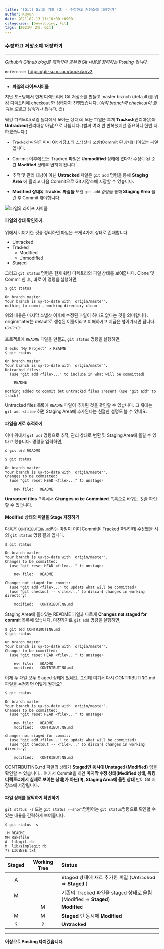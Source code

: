 ```yaml
---
title: '[Git] Git의 기초 (2) - 수정하고 저장소에 저장하기'
author: KRyun
date: 2021-02-13 11:10:00 +0900
categories: [Developing, Git]
tags: [2021년 2월, Git]
---
```


### __수정하고 저장소에 저장하기__

---

_Github와 Github blog를 제작하며 공부한 Git 내용을 정리하는 Posting 입니다._

`Reference:`  <https://git-scm.com/book/ko/v2>  

---

+ __파일의 라이프사이클__

지난 포스팅에서 현재 디렉토리에 Git 저장소를 만들고 master branch (default)를  워킹 디렉토리에 checkout 한 상태까지 진행했습니다. (*아직 branch와 checkout이 뭔지는 모르고 넘어가셔 됩니다.* 😊)

워킹 디렉토리(로컬 폴더에서 보이는 상태)의 모든 파일은 크게 __Tracked__(관리대상)와 __Untracked__(관리대상 아님)으로 나뉩니다. (벌써 여러 번 반복했지만 중요하니 한번 더 하겠습니다.)   

+ Tracked 파일은 이미 Git 저장소의 스냅샷에 포함(Commit 된 상태)되어있는 파일입니다.   

+ Commit 이후에 모든 Tracked 파일은 __Unmodified__ 상태에 있다가 수정이 된 순간 __Modified__ 상태로 변하게 됩니다.   

+ 추적 및 관리 대상이 아닌 __Untracked__ 파일은 `git add` 명령을 통해 __Staging Area__ 에 올리고 다음 Commit으로 Git 저장소에 저장할 수 있습니다.   

+ __Modified 상태의 Tracked 파일들__ 또한 `git add` 명령을 통해 __Staging Area__ 올린 후 Commit 해야합니다.   

![파일의 라이프 사이클](https://git-scm.com/book/en/v2/images/lifecycle.png)



#### __파일의 상태 확인하기.__

위에서 이야기한 것을 정리하면 파일은 크게 4가지 상태로 존재합니다.   
+ Untracked
+ Tracked
  - Modified
  - Unmodified
+ Staged

그리고 `git status` 명령은 현재 워킹 디렉토리의 파일 상태를 보여줍니다. Clone 및 Commit 한 후, 바로 이 명령을 실행하면,

```
$ git status

On branch master
Your branch is up-to-date with 'origin/master'.
nothing to commit, working directory clean
```

위의 내용은 마지막 스냅샷 이후에 수정된 파일이 하나도 없다는 것을 의미합니다. origin/mater는 default로 생성된 이름이라고 이해하시고 지금은 넘어가시면 됩니다.👉👉👉   

 프로젝트에 `README` 파일을 만들고, `git status` 명령을 실행하면,

```
$ echo 'My Project' > README
$ git status

On branch master
Your branch is up-to-date with 'origin/master'.
Untracked files:
  (use "git add <file>..." to include in what will be committed)

    README

nothing added to commit but untracked files present (use "git add" to track)
```

Untracked files 목록에 `README` 파일이 추가된 것을 확인할 수 있습니다. 그 위에는 `git add <file>` 하면 Staging Area에 추가된다는 친절한 설명도 볼 수 있네요.   

#### __파일을 새로 추적하기__

이미 위에서 `git add` 명령으로 추적, 관리 상태로 변환 및 Staging Area에 올릴 수 있다고 했습니다. 명령을 입력하면,

```
$ git add README

$ git status

On branch master
Your branch is up-to-date with 'origin/master'.
Changes to be committed:
  (use "git reset HEAD <file>..." to unstage)

    new file:   README
```
__Untracked files__ 목록에서 __Changes to be Committed__ 목록으로 바뀌는 것을 확인할 수 있습니다.

#### __Modified 상태의 파일을 Stage 저장하기__

다음은 `CONTRIBUTING.md`라는 파일이 이미 Commit된 Tracked 파일인데 수정했을 시의 `git status` 명령 결과 입니다.

```
$ git status

On branch master
Your branch is up-to-date with 'origin/master'.
Changes to be committed:
  (use "git reset HEAD <file>..." to unstage)

    new file:   README

Changes not staged for commit:
  (use "git add <file>..." to update what will be committed)
  (use "git checkout -- <file>..." to discard changes in working directory)

    modified:   CONTRIBUTING.md
```

Staging Area에 올라있는 README 파일과 다르게 __Changes not staged for commit__ 목록에 있습니다. 마찬가지로 `git add` 명령을 실행하면,

```
$ git add CONTRIBUTING.md
$ git status

On branch master
Your branch is up-to-date with 'origin/master'.
Changes to be committed:
  (use "git reset HEAD <file>..." to unstage)

    new file:   README
    modified:   CONTRIBUTING.md
```

이제 두 파일 모두 Staged 상태에 있네요. 그런데 여기서 다시 CONTRIBUTING.md 파일을 수정하면 어떻게 될까요?

```
$ git status

On branch master
Your branch is up-to-date with 'origin/master'.
Changes to be committed:
  (use "git reset HEAD <file>..." to unstage)

    new file:   README
    modified:   CONTRIBUTING.md

Changes not staged for commit:
  (use "git add <file>..." to update what will be committed)
  (use "git checkout -- <file>..." to discard changes in working directory)

    modified:   CONTRIBUTING.md
```

CONTRIBUTING.md 파일의 상태가 __Staged인 동시에 Unstaged (Modified)__ 임을 확인할 수 있습니다... 여기서 Commit을 하면 __마지막 수정 상태(Modified 상태, 워킹 디렉토리에서 실제로 보이는 상태)가 아닌(!!), Staging Area에 올린 상태__ 만이 Git 저장소에 저장됩니다.   

#### __파일 상태를 짤막하게 확인하기__

`git status -s` 또는 `git status --short`명령어는 `git status`명령으로 확인할 수 있는 내용을 간략하게 보여줍니다.

```
$ git status -s

 M README
MM Rakefile
A  lib/git.rb
M  lib/simplegit.rb
?? LICENSE.txt
```

| Staged      | Working Tree | Status                                                         |
|:-----------:|:------------:|:---------------------------------------------------------------|
|A            |              |Staged 상태에 새로 추가한 파일 (Untracked => __Staged__ )         |
|M            |              |기존의 Tracked 파일을 staged 상태로 올림 (Modified => __Staged__) |
|             |M             | __Modified__                                                   |
|M            |M             | __Staged__ 인 동시에 __Modified__                               |
|?            |?             | __Untracked__                                                  |




---

__이상으로 Posting 마치겠습니다.__
